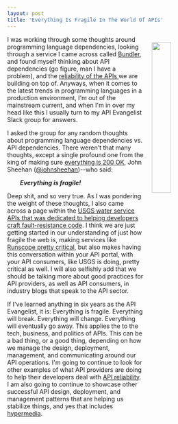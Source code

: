 ```yaml
---
layout: post
title: 'Everything Is Fragile In The World Of APIs'
---
```

<p><img style="padding: 15px;" src="https://s3.amazonaws.com/kinlane-productions/bw-icons/bw-broken-link.png" alt="" width="30%" align="right" /></p>
<p>I was working through some thoughts around programming language dependencies, looking through a service I came across called <a href="http://bundler.io/">Bundler</a>, and found myself thinking about API dependencies (go figure, man I have a problem), and the <a href="http://reliability.apievangelist.com/">reliability of the APIs </a>we are building on top of. Anyways, when it comes to the latest trends in programming languages in a production environment, I'm out of the mainstream current, and when I'm in over my head like this I usually turn to my API Evangelist Slack group for answers.</p>
<p>I asked the group for any random thoughts about programming language dependencies vs. API dependencies. There weren't that many thoughts, except&nbsp;a single profound one from the king of making sure <a href="http://runscope.com">everything is 200 OK</a>, John Sheehan (<a href="https://twitter.com/johnsheehan">@johnsheehan</a>)--who said:</p>
<p style="padding-left: 30px;"><strong><em>Everything is fragile!</em></strong></p>
<p>Deep shit, and so very true. As I was pondering the weight of these thoughts, I also came across a page within the <a href="http://apievangelist.com/2016/09/08/when-working-with-our-api-make-sure-you-build-faultresistance-into-your-code/">USGS water service APIs that was dedicated to helping developers craft fault-resistance code</a>. I think we are just getting started in our understanding of just how fragile the web is, making services like <a href="http://runscope.com">Runscope pretty critical</a>, but also makes having this conversation within your API portal, with your API consumers, like USGS is doing, pretty critical as well. I will also selfishly add that we should be talking more about good practices for API providers, as well as API consumers, in industry blogs that speak to the API sector.</p>
<p>If I've learned anything in six years as the API Evangelist, it is: Everything is fragile. Everything will break. Everything will change. Everything will eventually go away. This applies the to the tech, business, and politics of APIs. This can be a bad thing, or a good thing, depending on how we manage the design, deployment, management, and communicating around our API operations. I'm going to continue to look for other examples of what API providers are doing to help their developers deal with <a href="http://reliability.apievangelist.com/">API reliability</a>. I am also going to continue to showcase other successful API design, deployment, and management patterns that are helping us stabilize&nbsp;things, and yes that includes <a href="http://hypermedia.apievangelist.com">hypermedia</a>.</p>